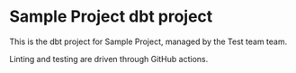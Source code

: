 # Sample Project dbt project

This is the dbt project for Sample Project,
managed by the Test team team.

Linting and testing are driven through GitHub actions.
